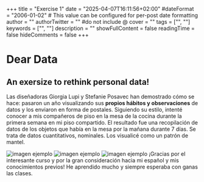 +++
title = "Exercise 1"
date = "2025-04-07T16:11:56+02:00"
#dateFormat = "2006-01-02" # This value can be configured for per-post date formatting
author = ""
authorTwitter = "" #do not include @
cover = ""
tags = ["", ""]
keywords = ["", ""]
description = ""
showFullContent = false
readingTime = false
hideComments = false
+++


# Dear Data
## An exersize to rethink personal data!

<p>Las diseñadoras Giorgia Lupi y Stefanie Posavec han demostrado cómo se hace: pasaron un año visualizando sus <b>propios hábitos y observaciones</b> de datos y los enviaron en forma de postales.  
Siguiendo su estilo, intenté conocer a mis compañeros de piso en la mesa de la cocina durante la primera semana en mi piso compartido.
El resultado fue una recopilación de datos de los objetos que había en la mesa por la mañana durante 7 días. Se trata de datos cuantitativos, nominales.
Los visualicé como un patrón de mantel.<p>


![imagen ejemplo](img/page1.jpg)
![imagen ejemplo](img/page2.jpg)
![imagen ejemplo](img/page3.jpg)
¡Gracias por el interesante curso y por la gran consideración hacia mi español y mis conocimientos previos! He aprendido mucho y siempre esperaba con ganas las clases.



